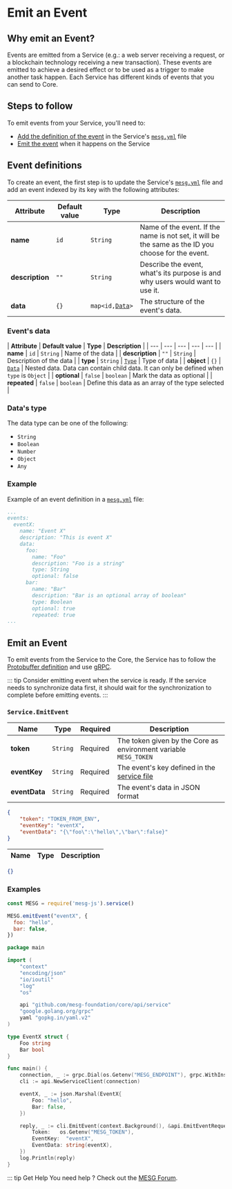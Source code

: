 # Emit an Event

## Why emit an Event?

Events are emitted from a Service \(e.g.: a web server receiving a request, or a blockchain technology receiving a new transaction\). These events are emitted to achieve a desired effect or to be used as a trigger to make another task happen. Each Service has different kinds of events that you can send to Core.

## Steps to follow

To emit events from your Service, you'll need to:

* [Add the definition of the event](#event-definitions) in the Service's [`mesg.yml`](service-file.md) file
* [Emit the event](#emit-an-event-2) when it happens on the Service

## Event definitions

To create an event, the first step is to update the Service's [`mesg.yml`](service-file.md) file and add an event indexed by its key with the following attributes:

| **Attribute** | **Default value** | **Type** | **Description** |
| --- | --- | --- | --- |
| **name** | `id` | `String` | Name of the event. If the name is not set, it will be the same as the ID you choose for the event. |
| **description** | `""` | `String` | Describe the event, what's its purpose is and why users would want to use it. |
| **data** | `{}` | `map<id,`[`Data`](emit-an-event.md#event-s-data)`>` | The structure of the event's data. |

### Event's data

| **Attribute** | **Default value** | **Type** | **Description** |
| --- | --- | --- | --- | --- |
| **name** | `id` | `String` | Name of the data |
| **description** | `""` | `String` | Description of the data |
| **type** | `String` | [`Type`](emit-an-event.md#type-of-your-data) | Type of data |
| **object** | `{}` | [`Data`](emit-an-event.md#event-s-data) | Nested data. Data can contain child data. It can only be defined when `type` is `Object` |
| **optional** | `false` | `boolean` | Mark the data as optional |
| **repeated** | `false` | `boolean` | Define this data as an array of the type selected |

### Data's type

The data type can be one of the following:

* `String`
* `Boolean`
* `Number`
* `Object`
* `Any`

### Example

Example of an event definition in a [`mesg.yml`](service-file.md) file:

```yaml
...
events:
  eventX:
    name: "Event X"
    description: "This is event X"
    data:
      foo:
        name: "Foo"
        description: "Foo is a string"
        type: String
        optional: false
      bar:
        name: "Bar"
        description: "Bar is an optional array of boolean"
        type: Boolean
        optional: true
        repeated: true
...
```

## Emit an Event

To emit events from the Service to the Core, the Service has to follow the [Protobuffer definition](https://github.com/mesg-foundation/core/blob/master/protobuf/serviceapi/api.proto) and use [gRPC](https://grpc.io/).

::: tip
Consider emitting event when the service is ready. If the service needs to synchronize data first, it should wait for the synchronization to complete before emitting events.
:::

<tabs>
<tab title="Request" vp-markdown>

### `Service.EmitEvent`

| **Name** | **Type** | **Required** | **Description** |
| --- | --- | --- | --- |
| **token** | `String` | Required | The token given by the Core as environment variable `MESG_TOKEN` |
| **eventKey** | `String` | Required | The event's key defined in the [service file](../service/service-file.md) |
| **eventData** | `String` | Required | The event's data in JSON format |

```json
{
    "token": "TOKEN_FROM_ENV",
    "eventKey": "eventX",
    "eventData": "{\"foo\":\"hello\",\"bar\":false}"
}
```

</tab>

<tab title="Reply" vp-markdown>

| **Name** | **Type** | **Description** |
| --- | --- | --- |


```json
{}
```

</tab>
</tabs>

### Examples

<tabs>
<tab title="Node" vp-markdown>

```javascript
const MESG = require('mesg-js').service()

MESG.emitEvent("eventX", {
  foo: "hello",
  bar: false,
})
```

</tab>

<tab title="Go" vp-markdown>

```go
package main

import (
    "context"
    "encoding/json"
    "io/ioutil"
    "log"
    "os"

    api "github.com/mesg-foundation/core/api/service"
    "google.golang.org/grpc"
    yaml "gopkg.in/yaml.v2"
)

type EventX struct {
    Foo string
    Bar bool
}

func main() {
    connection, _ := grpc.Dial(os.Getenv("MESG_ENDPOINT"), grpc.WithInsecure())
    cli := api.NewServiceClient(connection)

    eventX, _ := json.Marshal(EventX{
        Foo: "hello",
        Bar: false,
    })

    reply, _ := cli.EmitEvent(context.Background(), &api.EmitEventRequest{
        Token:   os.Getenv("MESG_TOKEN"),
        EventKey:  "eventX",
        EventData: string(eventX),
    })
    log.Println(reply)
}
```

</tab>
</tabs>

::: tip Get Help
You need help ? Check out the <a href="https://forum.mesg.com" target="_blank">MESG Forum</a>.
